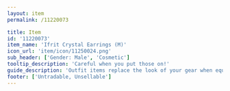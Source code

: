 ```yaml
---
layout: item
permalink: /11220073

title: Item
id: '11220073'
item_name: 'Ifrit Crystal Earrings (M)'
icon_url: 'item/icon/11250024.png'
sub_header: ['Gender: Male', 'Cosmetic']
tooltip_description: 'Careful when you put those on!'
guide_description: 'Outfit items replace the look of your gear when equipped.'
footer: ['Untradable, Unsellable']
---
```

